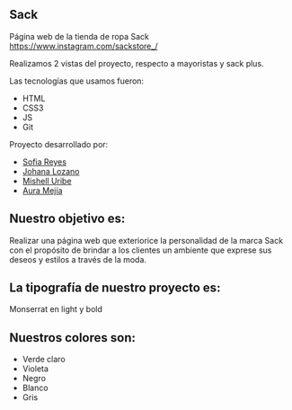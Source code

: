 ## Sack
Página web de la tienda de ropa Sack  https://www.instagram.com/sackstore_/

Realizamos 2 vistas del proyecto, respecto a mayoristas y sack plus.

Las tecnologías que usamos fueron:
- HTML
- CSS3
- JS
- Git

Proyecto desarrollado por:
- [Sofia Reyes] 
- [Johana Lozano]
- [Mishell Uribe]
- [Aura Mejía]

## Nuestro objetivo es:
Realizar una página web que exteriorice la personalidad de la marca Sack con el propósito de brindar a los clientes un ambiente que exprese sus deseos y estilos a través de la moda.

## La tipografía de nuestro proyecto es:
Monserrat en light y bold

## Nuestros colores son:
- Verde claro
- Violeta
- Negro
- Blanco
- Gris



[Sofia Reyes]: <https://github.com/SofiaRubiano10>
[Johana Lozano]: <https://github.com/Johanacat>
[Mishell Uribe]: <https://github.com/SofiaRubiano10>
[Aura Mejía]: <https://github.com/AuraMejia>
